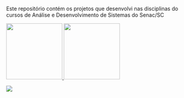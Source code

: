 <!--
**vcpjr/vcpjr** is a ✨ _special_ ✨ repository because its `README.md` (this file) appears on your GitHub profile.

Here are some ideas to get you started:

- 🔭 I’m currently working on ...
- 🌱 I’m currently learning ...
- 👯 I’m looking to collaborate on ...
- 🤔 I’m looking for help with ...
- 💬 Ask me about ...
- 📫 How to reach me: ...
- 😄 Pronouns: ...
- ⚡ Fun fact: ...
-->

Este repositório contém os projetos que desenvolvi nas disciplinas do cursos de Análise e Desenvolvimento de Sistemas do Senac/SC

<div align="left">
  <a href="https://https://github.com/vcpjr">
  <img height="150em" src="https://github-readme-stats.vercel.app/api?username=vcpjr&w_icons=true&theme=synthwave&include_all_commits=true&count_private=true"/>
  <img height="150em" src="https://github-readme-stats.vercel.app/api/top-langs/?username=vcpjr&layout=compact&langs_count=7&theme=synthwave"/>
</div>
  
<!--*Contato*-->
<div>
<!--<a href="www.linkedin.com/in/vcpjr/" target="_blank"><img src="https://img.shields.io/badge/-LinkedIn-%230077B5?style=for-the-badge&logo=linkedin&logoColor=white" target="_blank"></a>-->
  
<a href = "mailto:vilmarcesarpereira@gmail.com"><img src="https://img.shields.io/badge/-Gmail-%23333?style=for-the-badge&logo=gmail&logoColor=white" target="_blank"></a>

<!--![Snake animation](https://github.com/vcpjr/vcpjr/blob/output/github-contribution-grid-snake.svg)-->
</div>
